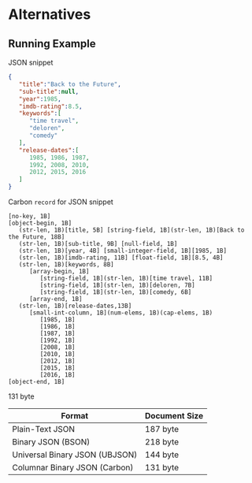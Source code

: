 # Alternatives

## Running Example

JSON snippet
```json
{
   "title":"Back to the Future",
   "sub-title":null,
   "year":1985,
   "imdb-rating":8.5,
   "keywords":[
      "time travel",
      "deloren",
      "comedy"
   ],
   "release-dates":[
      1985, 1986, 1987,
      1992, 2008, 2010,
      2012, 2015, 2016
   ]
}
```


Carbon `record` for JSON snippet

```
[no-key, 1B]
[object-begin, 1B]
   (str-len, 1B)[title, 5B] [string-field, 1B](str-len, 1B)[Back to the Future, 18B]
   (str-len, 1B)[sub-title, 9B] [null-field, 1B]
   (str-len, 1B)[year, 4B] [small-integer-field, 1B][1985, 1B]
   (str-len, 1B)[imdb-rating, 11B] [float-field, 1B][8.5, 4B]
   (str-len, 1B)[keywords, 8B] 
      [array-begin, 1B] 
         [string-field, 1B](str-len, 1B)[time travel, 11B] 
         [string-field, 1B](str-len, 1B)[deloren, 7B]       
         [string-field, 1B](str-len, 1B)[comedy, 6B]            
      [array-end, 1B]
   (str-len, 1B)[release-dates,13B] 
      [small-int-column, 1B](num-elems, 1B)(cap-elems, 1B)
         [1985, 1B] 
         [1986, 1B] 
         [1987, 1B]
         [1992, 1B] 
         [2008, 1B] 
         [2010, 1B]
         [2012, 1B]
         [2015, 1B]
         [2016, 1B]
[object-end, 1B]  
```

131 byte

Format                         | Document Size
-------------------------------|--------------
Plain-Text JSON                | 187 byte
Binary JSON (BSON)             | 218 byte
Universal Binary JSON (UBJSON) | 144 byte
Columnar Binary JSON (Carbon)  | 131 byte